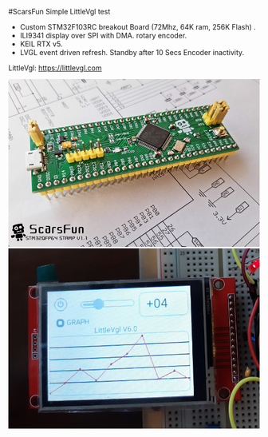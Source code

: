  #ScarsFun Simple LittleVgl test 

 *   Custom STM32F103RC breakout Board (72Mhz, 64K ram, 256K Flash) .        
 *   ILI9341 display over SPI with DMA. rotary encoder.                      
 *   KEIL RTX v5.                                                             
 *   LVGL event driven refresh. Standby after 10 Secs Encoder inactivity.    

 LittleVgl: https://littlevgl.com

 ![alt text](/images/Scarsfun11a.png)
 ![alt text](/images/test_board.png)



